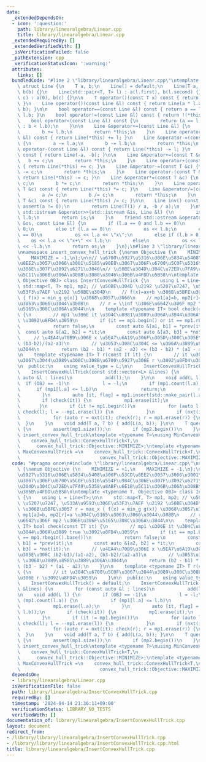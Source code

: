 ```yaml
---
data:
  _extendedDependsOn:
  - icon: ':question:'
    path: library/linearalgebra/Linear.cpp
    title: library/linearalgebra/Linear.cpp
  _extendedRequiredBy: []
  _extendedVerifiedWith: []
  _isVerificationFailed: false
  _pathExtension: cpp
  _verificationStatusIcon: ':warning:'
  attributes:
    links: []
  bundledCode: "#line 2 \"library/linearalgebra/Linear.cpp\"\ntemplate <typename T>\
    \ struct Line {\n    T a, b;\n    Line() = default;\n    Line(T a, T b) : a(a),\
    \ b(b) {}\n    Line(std::pair<T, T> l) : a(l.first), b(l.second) {}\n    Line(T\
    \ c) : a(0), b(c) {}\n\n    T operator()(const T x) const { return a * x + b;\
    \ }\n    Line operator()(const Line &l) const { return Line(a * l.a, a * l.b +\
    \ b); }\n\n    bool operator==(const Line &l) const { return a == l.a and b ==\
    \ l.b; }\n    bool operator!=(const Line &l) const { return !(*this == l); }\n\
    \    bool operator<(const Line &l) const {\n        return (a == l.a ? a < l.a\
    \ : b < l.b);\n    }\n\n    Line &operator+=(const Line &l) {\n        a += l.a;\n\
    \        b += l.b;\n        return *this;\n    }\n    Line operator+(const Line\
    \ &l) const { return Line(*this) += l; }\n    Line &operator-=(const Line &l)\
    \ {\n        a -= l.a;\n        b -= l.b;\n        return *this;\n    }\n    Line\
    \ operator-(const Line &l) const { return Line(*this) -= l; }\n    Line operator-()\
    \ const { return Line(-a, -b); }\n\n    Line &operator+=(const T &c) {\n     \
    \   b += c;\n        return *this;\n    }\n    Line operator+(const T &c) const\
    \ { return Line(*this) += c; }\n    Line &operator-=(const T &c) {\n        b\
    \ -= c;\n        return *this;\n    }\n    Line operator-(const T &c) const {\
    \ return Line(*this) -= c; }\n    Line &operator*=(const T &c) {\n        a *=\
    \ c;\n        b *= c;\n        return *this;\n    }\n    Line operator*(const\
    \ T &c) const { return Line(*this) *= c; }\n    Line &operator/=(const T &c) {\n\
    \        a /= c;\n        b /= c;\n        return *this;\n    }\n    Line operator/(const\
    \ T &c) const { return Line(*this) /= c; }\n\n    Line inv() const {\n       \
    \ assert(a != 0);\n        return Line(T(1) / a, -b / a);\n    }\n\n    friend\
    \ std::istream &operator>>(std::istream &is, Line &l) {\n        is >> l.a >>\
    \ l.b;\n        return is;\n    }\n    friend std::ostream &operator<<(std::ostream\
    \ &os, const Line &l) {\n        if (l.a == 0 and l.b == 0)\n            os <<\
    \ 0;\n        else if (l.a == 0)\n            os << l.b;\n        else if (l.b\
    \ == 0)\n            os << l.a << \"x\";\n        else if (l.b > 0)\n        \
    \    os << l.a << \"x+\" << l.b;\n        else\n            os << l.a << \"x-\"\
    \ << -l.b;\n        return os;\n    }\n};\n#line 3 \"library/linearalgebra/InsertConvexHullTrick.cpp\"\
    \nnamespace insert_convex_hull_trick {\nenum Objective {\n    MINIMIZE = +1,\n\
    \    MAXIMIZE = -1,\n};\n\n// \u6700\u5927\u5316\u306E\u5834\u5408\u306F\u53CD\
    \u8EE2\u3057\u3066\u3001\u5185\u90E8\u3067\u306F\u6700\u5C0F\u5316\u554F\u984C\
    \u306E\u307F\u3092\u6271\u3046\n// \u50BE\u304D\u304C\u72ED\u7FA9\u5358\u8ABF\u6E1B\
    \u5C11\u306B\u306A\u308B\u3088\u3046\u306B\u4FDD\u5B58\n\ntemplate <typename T,\
    \ Objective OBJ> class InsertConvexHullTrick {\n    using L = Line<T>;\n\n   \
    \ std::map<T, T> mp1, mp2; // \u50BE\u304D \u2192 \u5207\u7247, \u533A\u9593\u306E\
    \u53F3\u7AEF \u2192 \u50BE\u304D\n    // f(x)=ax+b \u306B\u5BFE\u3057 r = max_x\
    \ { f(x) = min_g g(x)} \u3068\u3057\u3066\n    // mp1[a]=b, mp2[r]=a \u304C\u5165\
    \u3063\u3066\u3044\u308B\n    // r = \\inf \u306E\u6642\u306F mp2 \u306B\u306F\
    \u5165\u308C\u306A\u3044\n\n    template <typename IT> bool check(const IT it)\
    \ {\n        // mp1 \u306E it \u304C\u8981\u3089\u306A\u3044\u306A\u3089 true\
    \ \u3092\u8FD4\u3059\n        if (it == mp1.begin() or it == mp1.rbegin().base())\n\
    \            return false;\n        const auto &[a1, b1] = *prev(it);\n      \
    \  const auto &[a2, b2] = *it;\n        const auto &[a3, b3] = *nxt(it);\n   \
    \     // \u4EA4\u70B9\u306E x \u5EA7\u6A19\u306F\u305D\u308C\u305E\u308C (b2-b1)/(a1-a2),\
    \ (b3-b2)/(a2-a3)\n        // \u3053\u308C\u304C <= \u306A\u3089\u8981\u3089\u306A\
    \u3044\n        return (b2 - b1) * (a2 - a3) <= (b3 - b2) * (a1 - a2);\n    }\n\
    \n    template <typename IT> T r(const IT it) {\n        // it \u304C\u6700\u5C0F\
    \u3067\u3044\u3089\u308C\u308B\u6700\u5927\u306E r \u3092\u8FD4\u3059\n    }\n\
    \n  public:\n    using value_type = L;\n\n    InsertConvexHullTrick() = default;\n\
    \    InsertConvexHullTrick(const std::vector<L> &lines) {\n        for (const\
    \ auto &l : lines)\n            add(l);\n    }\n\n    void add(L l) {\n      \
    \  if (OBJ == -1)\n            l = -l;\n        if (mp1.count(l.a)) {\n      \
    \      if (mp1[l.a] <= l.b)\n                return;\n            mp1.erase(l.a);\n\
    \        }\n        auto [it, flag] = mp1.insert(std::make_pair(l.a, l.b));\n\
    \        if (check(it)) {\n            mp1.erase(it);\n            return;\n \
    \       }\n        if (it != mp1.begin())\n            for (auto l = pre(it);\
    \ check(l); l = --mp1.erase(l)) {\n            }\n        if (nxt(it) != mp1.end())\n\
    \            for (auto r = nxt(it); check(r); r = mp1.erase(r)) {\n          \
    \  }\n    }\n    void add(T a, T b) { add(L(a, b)); }\n\n    T query(T x) const\
    \ {\n        assert(mp1.size());\n        if (mp2.begin())\n    }\n};\n} // namespace\
    \ insert_convex_hull_trick\ntemplate <typename T>\nusing MinConvexHullTrick =\n\
    \    convex_hull_trick::ConvexHullTrick<T,\n                                 \
    \      convex_hull_trick::Objective::MINIMIZE>;\ntemplate <typename T>\nusing\
    \ MaxConvexHullTrick =\n    convex_hull_trick::ConvexHullTrick<T,\n          \
    \                             convex_hull_trick::Objective::MAXIMIZE>;\n"
  code: "#pragma once\n#include \"library/linearalgebra/Linear.cpp\"\nnamespace insert_convex_hull_trick\
    \ {\nenum Objective {\n    MINIMIZE = +1,\n    MAXIMIZE = -1,\n};\n\n// \u6700\
    \u5927\u5316\u306E\u5834\u5408\u306F\u53CD\u8EE2\u3057\u3066\u3001\u5185\u90E8\
    \u3067\u306F\u6700\u5C0F\u5316\u554F\u984C\u306E\u307F\u3092\u6271\u3046\n// \u50BE\
    \u304D\u304C\u72ED\u7FA9\u5358\u8ABF\u6E1B\u5C11\u306B\u306A\u308B\u3088\u3046\
    \u306B\u4FDD\u5B58\n\ntemplate <typename T, Objective OBJ> class InsertConvexHullTrick\
    \ {\n    using L = Line<T>;\n\n    std::map<T, T> mp1, mp2; // \u50BE\u304D \u2192\
    \ \u5207\u7247, \u533A\u9593\u306E\u53F3\u7AEF \u2192 \u50BE\u304D\n    // f(x)=ax+b\
    \ \u306B\u5BFE\u3057 r = max_x { f(x) = min_g g(x)} \u3068\u3057\u3066\n    //\
    \ mp1[a]=b, mp2[r]=a \u304C\u5165\u3063\u3066\u3044\u308B\n    // r = \\inf \u306E\
    \u6642\u306F mp2 \u306B\u306F\u5165\u308C\u306A\u3044\n\n    template <typename\
    \ IT> bool check(const IT it) {\n        // mp1 \u306E it \u304C\u8981\u3089\u306A\
    \u3044\u306A\u3089 true \u3092\u8FD4\u3059\n        if (it == mp1.begin() or it\
    \ == mp1.rbegin().base())\n            return false;\n        const auto &[a1,\
    \ b1] = *prev(it);\n        const auto &[a2, b2] = *it;\n        const auto &[a3,\
    \ b3] = *nxt(it);\n        // \u4EA4\u70B9\u306E x \u5EA7\u6A19\u306F\u305D\u308C\
    \u305E\u308C (b2-b1)/(a1-a2), (b3-b2)/(a2-a3)\n        // \u3053\u308C\u304C <=\
    \ \u306A\u3089\u8981\u3089\u306A\u3044\n        return (b2 - b1) * (a2 - a3) <=\
    \ (b3 - b2) * (a1 - a2);\n    }\n\n    template <typename IT> T r(const IT it)\
    \ {\n        // it \u304C\u6700\u5C0F\u3067\u3044\u3089\u308C\u308B\u6700\u5927\
    \u306E r \u3092\u8FD4\u3059\n    }\n\n  public:\n    using value_type = L;\n\n\
    \    InsertConvexHullTrick() = default;\n    InsertConvexHullTrick(const std::vector<L>\
    \ &lines) {\n        for (const auto &l : lines)\n            add(l);\n    }\n\
    \n    void add(L l) {\n        if (OBJ == -1)\n            l = -l;\n        if\
    \ (mp1.count(l.a)) {\n            if (mp1[l.a] <= l.b)\n                return;\n\
    \            mp1.erase(l.a);\n        }\n        auto [it, flag] = mp1.insert(std::make_pair(l.a,\
    \ l.b));\n        if (check(it)) {\n            mp1.erase(it);\n            return;\n\
    \        }\n        if (it != mp1.begin())\n            for (auto l = pre(it);\
    \ check(l); l = --mp1.erase(l)) {\n            }\n        if (nxt(it) != mp1.end())\n\
    \            for (auto r = nxt(it); check(r); r = mp1.erase(r)) {\n          \
    \  }\n    }\n    void add(T a, T b) { add(L(a, b)); }\n\n    T query(T x) const\
    \ {\n        assert(mp1.size());\n        if (mp2.begin())\n    }\n};\n} // namespace\
    \ insert_convex_hull_trick\ntemplate <typename T>\nusing MinConvexHullTrick =\n\
    \    convex_hull_trick::ConvexHullTrick<T,\n                                 \
    \      convex_hull_trick::Objective::MINIMIZE>;\ntemplate <typename T>\nusing\
    \ MaxConvexHullTrick =\n    convex_hull_trick::ConvexHullTrick<T,\n          \
    \                             convex_hull_trick::Objective::MAXIMIZE>;"
  dependsOn:
  - library/linearalgebra/Linear.cpp
  isVerificationFile: false
  path: library/linearalgebra/InsertConvexHullTrick.cpp
  requiredBy: []
  timestamp: '2024-04-14 21:36:11+09:00'
  verificationStatus: LIBRARY_NO_TESTS
  verifiedWith: []
documentation_of: library/linearalgebra/InsertConvexHullTrick.cpp
layout: document
redirect_from:
- /library/library/linearalgebra/InsertConvexHullTrick.cpp
- /library/library/linearalgebra/InsertConvexHullTrick.cpp.html
title: library/linearalgebra/InsertConvexHullTrick.cpp
---
```

